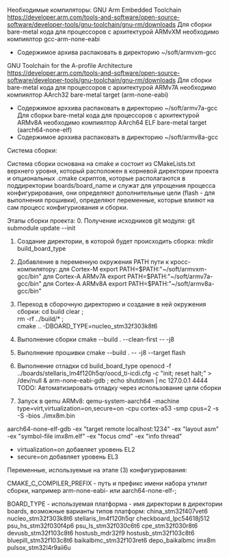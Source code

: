 Необходимые компиляторы:
GNU Arm Embedded Toolchain https://developer.arm.com/tools-and-software/open-source-software/developer-tools/gnu-toolchain/gnu-rm/downloads
Для сборки bare-metal кода для процессоров с архитектурой ARMvXM необходимо компиялтор gcc-arm-none-eabi
- Содержимое архива распаковать в директорию ~/soft/armvxm-gcc

GNU Toolchain for the A-profile Architecture https://developer.arm.com/tools-and-software/open-source-software/developer-tools/gnu-toolchain/gnu-rm/downloads
Для сборки bare-metal кода для процессоров с архитектурой ARMv7A необходимо компиялтор AArch32 bare-metal target (arm-none-eabi)
- Содержимое арххива распаковать в директорию ~/soft/armv7a-gcc
Для сборки bare-metal кода для процессоров с архитектурой ARMv8A необходимо компиялтор AArch64 ELF bare-metal target (aarch64-none-elf)
- Содержимое арххива распаковать в директорию ~/soft/armv8a-gcc

Система сборки:

Система сборки основана на cmake и состоит из CMakeLists.txt верхнего уровня, который расположен в корневой директории проекта и опциональных .cmake скриптов, которые располагаются в поддиректории boards/board_name и служат для упрощения процесса конфигурирования, они определяют дополнительные цели (flash - для выполнения прошивки), определяют переменные, которые влияют на сам процесс конфигуриования и сборки.

Этапы сборки проекта:
0. Получение исходников git модуля:
	git submodule update --init

1. Создание директории, в которой будет происходить сборка:
	mkdir build_board_type

2. Добавление в переменную окружения PATH пути к кросс-компилятору:
	для Cortex-M
	export PATH=$PATH:"~/soft/armvxm-gcc/bin"
	для Cortex-A ARMv7A
	export PATH=$PATH:"~/soft/armv7a-gcc/bin"
	для Cortex-A ARMv8A
	export PATH=$PATH:"~/soft/armv8a-gcc/bin"

3. Переход в сборочную директорию и создание в ней окружения сборки:
	cd build
	clear ;\
	rm -rf ../build/* ;\
	cmake .. -DBOARD_TYPE=nucleo_stm32f303k8t6
	
4. Выполнение сборки
	cmake --build . --clean-first -- -j8

5. Выполнение прошивки
	cmake --build .  -- -j8 --target flash

6. Выполнение отладки
	cd build_board_type
	openocd -f ../boards/stellaris_lm4f120h5qr/oocd_ti-icdi.cfg -c "init; reset halt;" > /dev/null &  arm-none-eabi-gdb ; echo shutdown | nc 127.0.0.1 4444
TODO: Автоматизировать отладку через использование цели сборки

7. Запуск в qemu
ARMv8:
qemu-system-aarch64 -machine type=virt,virtualization=on,secure=on -cpu cortex-a53 -smp cpus=2 -s -S -bios ./imx8m.bin

aarch64-none-elf-gdb -ex "target remote localhost:1234" -ex "layout asm" -ex "symbol-file imx8m.elf" -ex "focus cmd" -ex "info  thread"

* virtualization=on добавляет уровень EL2
* secure=on добавляет уровень EL3

Переменные, используемые на этапе (3) конфигурирования:

CMAKE_C_COMPILER_PREFIX - путь и префикс имени набора утилит сборки, например arm-none-eabi- или aarch64-none-elf-;

BOARD_TYPE - используемая платформа - имя директории в директории boards, возможные варианты типов платформ: 
china_stm32f407vet6
nucleo_stm32f303k8t6
stellaris_lm4f120h5qr
checkboard_lpc54618j512
psu_hs_stm32f030f4p6
psu_ls_stm32f030c6t6
cpe_stm32f030r8t6
devusb_stm32f103c8t6
hostusb_mdr32f9
hostusb_stm32f103c8t6
bluepill_stm32f103c8t6
baikalbmc_stm32f103ret6
depo_baikalbmc
imx8m
pulsox_stm32l4r9aii6u

